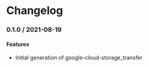 # Changelog

### 0.1.0 / 2021-08-19

#### Features

* Initial generation of google-cloud-storage_transfer
